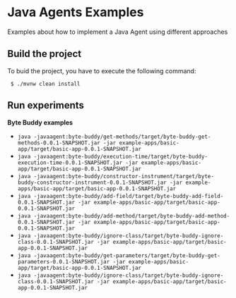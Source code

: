 # Java Agents Examples

Examples about how to implement a Java Agent using different approaches

## Build the project

To buid the project, you have to execute the following command:

```
 $ ./mvnw clean install
```

## Run experiments

__Byte Buddy examples__

 * `java -javaagent:byte-buddy/get-methods/target/byte-buddy-get-methods-0.0.1-SNAPSHOT.jar -jar example-apps/basic-app/target/basic-app-0.0.1-SNAPSHOT.jar`
 * `java -javaagent:byte-buddy/execution-time/target/byte-buddy-execution-time-0.0.1-SNAPSHOT.jar -jar example-apps/basic-app/target/basic-app-0.0.1-SNAPSHOT.jar`
 * `java -javaagent:byte-buddy/constructor-instrument/target/byte-buddy-constructor-instrument-0.0.1-SNAPSHOT.jar -jar example-apps/basic-app/target/basic-app-0.0.1-SNAPSHOT.jar`
 * `java -javaagent:byte-buddy/add-field/target/byte-buddy-add-field-0.0.1-SNAPSHOT.jar -jar example-apps/basic-app/target/basic-app-0.0.1-SNAPSHOT.jar`
 * `java -javaagent:byte-buddy/add-method/target/byte-buddy-add-method-0.0.1-SNAPSHOT.jar -jar example-apps/basic-app/target/basic-app-0.0.1-SNAPSHOT.jar`
 * `java -javaagent:byte-buddy/ignore-class/target/byte-buddy-ignore-class-0.0.1-SNAPSHOT.jar -jar example-apps/basic-app/target/basic-app-0.0.1-SNAPSHOT.jar`
 * `java -javaagent:byte-buddy/get-parameters/target/byte-buddy-get-parameters-0.0.1-SNAPSHOT.jar -jar example-apps/basic-app/target/basic-app-0.0.1-SNAPSHOT.jar`
 * `java -javaagent:byte-buddy/ignore-class/target/byte-buddy-ignore-class-0.0.1-SNAPSHOT.jar -jar example-apps/basic-app/target/basic-app-0.0.1-SNAPSHOT.jar`